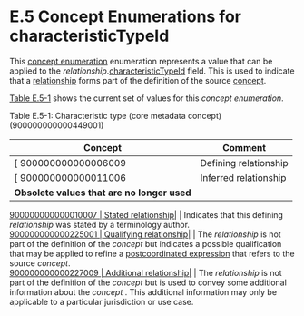 # E.5 Concept Enumerations for characteristicTypeId

This [concept enumeration](https://confluence.ihtsdotools.org/display/DOCGLOSS/concept+enumeration "Glossary link: concept enumeration") enumeration represents a value that can be applied to the _relationship_.[characteristicTypeId](https://confluence.ihtsdotools.org/display/DOCRELFMT/characteristicTypeId+\(field\) "Reference term: characteristicTypeId \(field\)") field. This is used to indicate that a [relationship](https://confluence.ihtsdotools.org/display/DOCGLOSS/relationship "Glossary link: relationship") forms part of the definition of the source [concept](https://confluence.ihtsdotools.org/display/DOCGLOSS/concept "Glossary link: concept").

[Table E.5-1](https://confluence.ihtsdotools.org/display/DOCRELFMT/E.5+Concept+Enumerations+for+characteristicTypeId#Table-chartype "Characteristic type \(core metadata concept\) \(900000000000449001\)") shows the current  set of values for this _concept enumeration_. 

Table E.5-1: Characteristic type (core metadata concept) (900000000000449001)

Concept| **Comment**  
---|---  
[ 900000000000006009 | Defining relationship|](http://snomed.info/id/900000000000006009 "900000000000006009 | Defining relationship |") | A general value which is a _supertype_ of [ 900000000000011006 | Inferred relationship|](http://snomed.info/id/900000000000011006 "900000000000011006 | Inferred relationship |") and [ 900000000000010007 | Stated relationship|](http://snomed.info/id/900000000000010007 "900000000000010007 | Stated relationship |") . This value is not applied to any released _relationships_.  
[ 900000000000011006 | Inferred relationship|](http://snomed.info/id/900000000000011006 "900000000000011006 | Inferred relationship |") | Indicates that this defining _relationship_ was inferred by a [description logic classifier](https://confluence.ihtsdotools.org/display/DOCGLOSS/description+logic+classifier "Glossary link: description logic classifier") from the [stated view](https://confluence.ihtsdotools.org/display/DOCGLOSS/stated+view "Glossary link: stated view") of the _concept definition_.  
**Obsolete values that are no longer used**|   
  
[ 900000000000010007 | Stated relationship|](http://snomed.info/id/900000000000010007 "900000000000010007 | Stated relationship |") | Indicates that this defining _relationship_ was stated by a terminology author.  
[ 900000000000225001 | Qualifying relationship|](http://snomed.info/id/900000000000225001 "900000000000225001 | Qualifying relationship |") | The _relationship_ is not part of the definition of the _concept_ but indicates a possible qualification that may be applied to refine a [postcoordinated expression](https://confluence.ihtsdotools.org/display/DOCGLOSS/postcoordinated+expression "Glossary link: postcoordinated expression") that refers to the source _concept_.  
[ 900000000000227009 | Additional relationship|](http://snomed.info/id/900000000000227009 "900000000000227009 | Additional relationship |") | The _relationship_ is not part of the definition of the _concept_ but is used to convey some additional information about the _concept_ . This additional information may only be applicable to a particular jurisdiction or use case.

